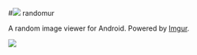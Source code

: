 #![](http://i.imgur.com/W2hH1yP.png?1) randomur

A random image viewer for Android. Powered by [Imgur](https://imgur.com/).

![](https://i.imgur.com/aE1N1DVl.png)
